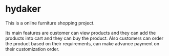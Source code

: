 # hydaker

This is a online furniture shopping project.

Its main features are  customer can view products and they can add the products into cart and they can buy the product.
Also customers can order the product based on their requirements, can make advance payment on their customization order.
